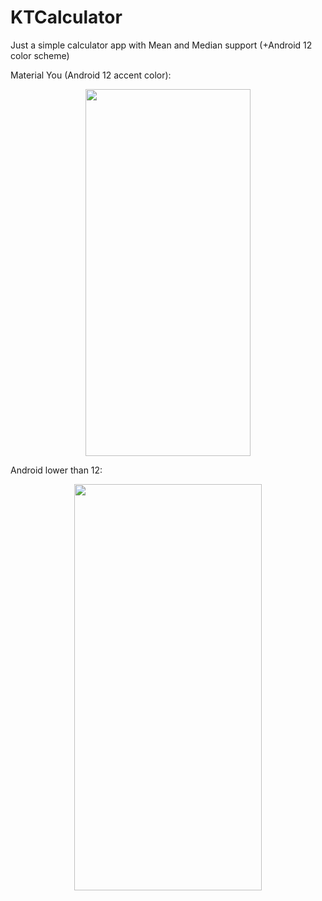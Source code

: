 # KTCalculator
Just a simple calculator app with Mean and Median support (+Android 12 color scheme)

Material You (Android 12 accent color):
<p align="center">
 <img width="264" height="587" src="ktcalculatorAndroid12.gif">
</p>
Android lower than 12:
<p align="center">
 <img width="300" height="650" src="ktcalculatorAndroidLower12.gif">
</p>
